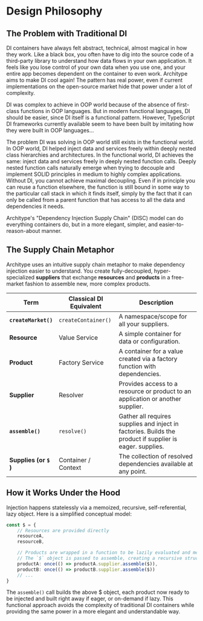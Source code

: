 # Design Philosophy

## The Problem with Traditional DI

DI containers have always felt abstract, technical, almost magical in how they work. Like a black box, you often have to dig into the source code of a third-party library to understand how data flows in your own application. It feels like you lose control of your own data when you use one, and your entire app becomes dependent on the container to even work. Architype aims to make DI cool again! The pattern has real power, even if current implementations on the open-source market hide that power under a lot of complexity.

DI was complex to achieve in OOP world because of the absence of first-class functions in OOP languages. But in modern functional languages, DI should be easier, since DI itself is a functional pattern. However, TypeScript DI frameworks currently available seem to have been built by imitating how they were built in OOP languages...

The problem DI was solving in OOP world still exists in the functional world. In OOP world, DI helped inject data and services freely within deeply nested class hierarchies and architectures. In the functional world, DI achieves the same: inject data and services freely in deeply nested function calls. Deeply nested function calls naturally emerge when trying to decouple and implement SOLID principles in medium to highly complex applications. Without DI, you cannot achieve maximal decoupling. Even if in principle you can reuse a function elsewhere, the function is still bound in some way to the particular call stack in which it finds itself, simply by the fact that it can only be called from a parent function that has access to all the data and dependencies it needs.

Architype's "Dependency Injection Supply Chain" (DISC) model can do everything containers do, but in a more elegant, simpler, and easier-to-reason-about manner.

## The Supply Chain Metaphor

Architype uses an intuitive supply chain metaphor to make dependency injection easier to understand. You create fully-decoupled, hyper-specialized **suppliers** that exchange **resources** and **products** in a free-market fashion to assemble new, more complex products.

| Term                   | Classical DI Equivalent | Description                                                                                              |
| ---------------------- | ----------------------- | -------------------------------------------------------------------------------------------------------- |
| **`createMarket()`**   | `createContainer()`     | A namespace/scope for all your suppliers.                                                                |
| **Resource**           | Value Service           | A simple container for data or configuration.                                                            |
| **Product**            | Factory Service         | A container for a value created via a factory function with dependencies.                                |
| **Supplier**           | Resolver                | Provides access to a resource or product to an application or another supplier.                          |
| **`assemble()`**       | `resolve()`             | Gather all requires supplies and inject in factories. Builds the product if supplier is eager. supplies. |
| **Supplies (or `$` )** | Container / Context     | The collection of resolved dependencies available at any point.                                          |

## How it Works Under the Hood

Injection happens statelessly via a memoized, recursive, self-referential, lazy object. Here is a simplified conceptual model:

```typescript
const $ = {
    // Resources are provided directly
    resourceA,
    resourceB,

    // Products are wrapped in a function to be lazily evaluated and memoized.
    // The `$` object is passed to assemble, creating a recursive structure.
    productA: once(() => productA.supplier.assemble($)),
    productB: once(() => productB.supplier.assemble($))
    // ...
}
```

The `assemble()` call builds the above $ object, each product now ready to be injected and built right away if eager, or on-demand if lazy.
This functional approach avoids the complexity of traditional DI containers while providing the same power in a more elegant and understandable way.
